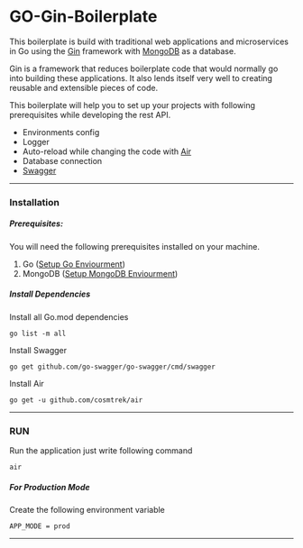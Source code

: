 # GO-Gin-Boilerplate

This boilerplate is build with traditional web applications and microservices in Go using the [Gin](https://github.com/gin-gonic/gin "Gin") framework with [MongoDB](https://www.mongodb.com/ "MongoDB") as a database.

Gin is a framework that reduces boilerplate code that would normally go into building these applications. It also lends itself very well to creating reusable and extensible pieces of code.

This boilerplate will help you to set up your projects with following prerequisites while developing the rest API.

  - Environments config
  - Logger
  - Auto-reload while changing the code with [Air](https://github.com/cosmtrek/air "air")
  - Database connection
  - [Swagger](https://swagger.io/ "Swagger")


------------


### Installation
##### Prerequisites:

You will need the following prerequisites installed on your machine.
1. Go ([Setup Go Enviourment](https://golang.org/doc/install "Setup Go Enviourment"))
1. MongoDB ([Setup MongoDB Enviourment](https://docs.mongodb.com/manual/administration/install-community/ "Setup MongoDB Enviourment"))

##### Install Dependencies
Install all Go.mod dependencies 

    go list -m all

Install Swagger 

    go get github.com/go-swagger/go-swagger/cmd/swagger

Install Air

    go get -u github.com/cosmtrek/air

------------

### RUN 

Run the application just write following  command

    air

##### For Production Mode

Create the following environment variable

    APP_MODE = prod

------------


